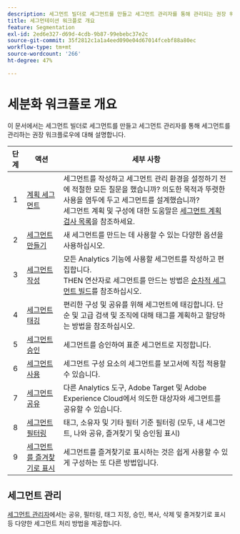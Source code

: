 ```yaml
---
description: 세그먼트 빌더로 세그먼트를 만들고 세그먼트 관리자를 통해 관리되는 권장 워크플로우에 대해 알아봅니다.
title: 세그먼테이션 워크플로 개요
feature: Segmentation
exl-id: 2ed6e327-d69d-4cdb-9b87-99ebebc37e2c
source-git-commit: 35f2812c1a1a4eed090e04d67014fcebf88a80ec
workflow-type: tm+mt
source-wordcount: '266'
ht-degree: 47%

---
```


# 세분화 워크플로 개요

이 문서에서는 세그먼트 빌더로 세그먼트를 만들고 세그먼트 관리자를 통해 세그먼트를 관리하는 권장 워크플로우에 대해 설명합니다.


| 단계 | 액션 | 세부 사항 |
|:--:|---|---|
| 1 | [계획 세그먼트](/help/components/segmentation/segmentation-workflow/seg-plan.md) | 세그먼트를 작성하고 세그먼트 관리 환경을 설정하기 전에 적절한 모든 질문을 했습니까? 의도한 목적과 뚜렷한 사용을 염두에 두고 세그먼트를 설계했습니까? <br/>세그먼트 계획 및 구성에 대한 도움말은 [세그먼트 계획 검사 목록](seg-plan.md)을 참조하세요. |
| 2 | [세그먼트 만들기](seg-create.md) | 새 세그먼트를 만드는 데 사용할 수 있는 다양한 옵션을 사용하십시오. |
| 3 | [세그먼트 작성](/help/components/segmentation/segmentation-workflow/seg-build.md) | 모든 Analytics 기능에 사용할 세그먼트를 작성하고 편집합니다. <br/>THEN 연산자로 세그먼트를 만드는 방법은 [순차적 세그먼트 빌드](/help/components/segmentation/segmentation-workflow/seg-sequential-build.md)를 참조하십시오. |
| 4 | [세그먼트 태깅](/help/components/segmentation/segmentation-workflow/seg-tag.md) | 편리한 구성 및 공유를 위해 세그먼트에 태깅합니다. 단순 및 고급 검색 및 조직에 대해 태그를 계획하고 할당하는 방법을 참조하십시오. |
| 5 | [세그먼트 승인](/help/components/segmentation/segmentation-workflow/seg-approve.md) | 세그먼트를 승인하여 표준 세그먼트로 지정합니다. |
| 6 | [세그먼트 사용](/help/components/segmentation/segmentation-workflow/t-seg-apply.md) | 세그먼트 구성 요소의 세그먼트를 보고서에 직접 적용할 수 있습니다. |
| 7 | [세그먼트 공유](/help/components/segmentation/segmentation-workflow/t-seg-share.md) | 다른 Analytics 도구, Adobe Target 및 Adobe Experience Cloud에서 의도한 대상자와 세그먼트를 공유할 수 있습니다. |
| 8 | [세그먼트 필터링](/help/components/segmentation/segmentation-workflow/t-seg-filter.md) | 태그, 소유자 및 기타 필터 기준 필터링 (모두, 내 세그먼트, 나와 공유, 즐겨찾기 및 승인됨 표시) |
| 9 | [세그먼트를 즐겨찾기로 표시](/help/components/segmentation/segmentation-workflow/t-seg-favorite.md) | 세그먼트를 즐겨찾기로 표시하는 것은 쉽게 사용할 수 있게 구성하는 또 다른 방법입니다. |

## 세그먼트 관리

[세그먼트 관리자](/help/components/segmentation/segmentation-workflow/seg-manage.md)에서는 공유, 필터링, 태그 지정, 승인, 복사, 삭제 및 즐겨찾기로 표시 등 다양한 세그먼트 처리 방법을 제공합니다.
